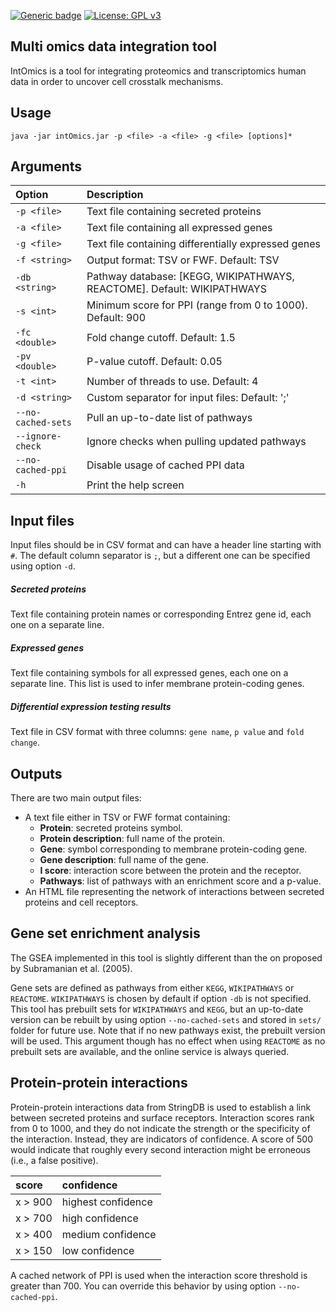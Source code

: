 <!-- badges: start -->
[![Generic badge](https://img.shields.io/badge/version-0.9--alpha.2-green)](https://shields.io/)
[![License: GPL v3](https://img.shields.io/badge/license-GPLv3-blue.svg)](https://www.gnu.org/licenses/gpl-3.0)
<!--badges: end -->
## Multi omics data integration tool
IntOmics is a tool for integrating proteomics and transcriptomics human data in order to uncover cell crosstalk mechanisms.

## Usage
```shell script
java -jar intOmics.jar -p <file> -a <file> -g <file> [options]*
```

## Arguments

| Option             | Description                                                                 |
|:-------------------|:----------------------------------------------------------------------------|
| `-p <file>`        | Text file containing secreted proteins                                      |
| `-a <file>`        | Text file containing all expressed genes                                    |
| `-g <file>`        | Text file containing differentially expressed genes                         |
| `-f <string>`      | Output format: TSV or FWF. Default: TSV                                     |
| `-db <string>`     | Pathway database: [KEGG, WIKIPATHWAYS, REACTOME]. Default: WIKIPATHWAYS     |
| `-s <int>`         | Minimum score for PPI (range from 0 to 1000). Default: 900                  |
| `-fc <double>`     | Fold change cutoff. Default: 1.5                                            |
| `-pv <double>`     | P-value cutoff. Default: 0.05                                               |
| `-t <int>`         | Number of threads to use. Default: 4                                        |
| `-d <string>`      | Custom separator for input files: Default: ';'                              |
| `--no-cached-sets` | Pull an up-to-date list of pathways                                         |
| `--ignore-check`   | Ignore checks when pulling updated pathways                                 |
| `--no-cached-ppi`  | Disable usage of cached PPI data                                            |
| `-h`               | Print the help screen                                                       |

## Input files
Input files should be in CSV format and can have a header line starting with `#`. The default column separator is `;`, but a different one can be specified using option `-d`.

##### Secreted proteins
Text file containing protein names or corresponding Entrez gene id, each one on a separate line.
##### Expressed genes
Text file containing symbols for all expressed genes, each one on a separate line. This list is used to infer membrane protein-coding genes.
##### Differential expression testing results
Text file in CSV format with three columns: `gene name`, `p value` and `fold change`. 

## Outputs
There are two main output files:
* A text file either in TSV or FWF format containing:
    * **Protein**: secreted proteins symbol.
    * **Protein description**: full name of the protein.
    * **Gene**: symbol corresponding to membrane protein-coding gene.
    * **Gene description**: full name of the gene.
    * **I score**: interaction score between the protein and the receptor.
    * **Pathways**: list of pathways with an enrichment score and a p-value.
* An HTML file representing the network of interactions between secreted proteins and cell receptors.
    
## Gene set enrichment analysis
The GSEA implemented in this tool is slightly different than the on proposed by Subramanian et al. (2005).

Gene sets are defined as pathways from either `KEGG`, `WIKIPATHWAYS` or `REACTOME`. `WIKIPATHWAYS` is chosen by default if option `-db` is not specified. 
This tool has prebuilt sets for `WIKIPATHWAYS` and `KEGG`, but an up-to-date version can be rebuilt by using option `--no-cached-sets` and stored in `sets/` folder for future use.
Note that if no new pathways exist, the prebuilt version will be used.
This argument though has no effect when using `REACTOME` as no prebuilt sets are available, and the online service is always queried.
 
## Protein-protein interactions
Protein-protein interactions data from StringDB is used to establish a link between secreted proteins and surface receptors.
Interaction scores rank from 0 to 1000, and they do not indicate the strength or the specificity of the interaction.
Instead, they are indicators of confidence. A score of 500 would indicate that roughly every second interaction might be erroneous (i.e., a false positive).

| score              | confidence              |
|:-------------------|:------------------------|
| x > 900            | highest confidence      |
| x > 700            | high confidence         |
| x > 400            | medium confidence       |
| x > 150            | low confidence          |

A cached network of PPI is used when the interaction score threshold is greater than 700.
You can override this behavior by using option `--no-cached-ppi`.
